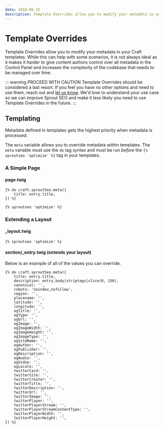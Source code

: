 ```yaml
---
date: 2018-06-25
description: Template Overrides allow you to modify your metadata in your Craft templates.
---
```


# Template Overrides

Template Overrides allow you to modify your metadata in your Craft templates. While this can help with some scenarios, it is not always ideal as it makes it harder to give content authors control over all metadata in the Control Panel and increases the complexity of the codebase that needs to be managed over time. 
 
 ::: warning PROCEED WITH CAUTION
 Template Overrides should be considered a last resort. If you feel you have no other options and need to use them, reach out and [let us know](mailto:sprout@barrelstrengthdesign.com). We'd love to understand your use case so we can improve Sprout SEO and make it less likely you need to use Template Overrides in the future.
 :::
 
## Templating 

Metadata defined in templates gets the highest priority when metadata is processed.

The `meta` variable allows you to override metadata within templates. The `meta` variable must use the `do` tag syntax and must be run _before_ the  `{% sproutseo 'optimize' %}` tag in your templates.

### A Simple Page

#### page.twig

``` twig
{% do craft.sproutSeo.meta({
    title: entry.title,
}) %}

{% sproutseo 'optimize' %}
```

### Extending a Layout

#### _layout.twig

``` twig
{% sproutseo 'optimize' %}
```

#### section/_entry.twig (extends your layout)

Below is an example of all of the values you can override.

``` twig
{% do craft.sproutSeo.meta({ 
    title: entry.title,
    description: entry.body|striptags|slice(0, 150),
    canonical: '',
    robots: 'noindex,nofollow',
    region: '',
    placename: '',
    latitude: '',
    longitude: '',
    ogTitle: '',
    ogType: '',
    ogUrl: '',
    ogImage: '',
    ogImageWidth: '',
    ogImageHeight: '',
    ogImageType: '',            
    ogSiteName: '',
    ogAuthor: '',
    ogPublisher: '',        
    ogDescription: '',
    ogAudio: '',
    ogVideo: '',
    ogLocale: '',
    twitterCard: '',
    twitterSite: '',
    twitterCreator: '',
    twitterTitle: '',
    twitterDescription: '',
    twitterUrl: '',
    twitterImage: '',
    twitterPlayer: '',
    twitterPlayerStream: '', 
    twitterPlayerStreamContentType: '', 
    twitterPlayerWidth: '', 
    twitterPlayerHeight: '',                                        
}) %}
```
